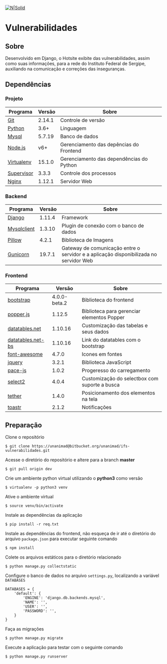 [![N|Solid](http://www.ifs.edu.br/comunicacao/images/Imagens/Marcas/IFS_puro/IFS---horizontal-01.png)](http://www.ifs.edu.br/)
# Vulnerabilidades

## Sobre
Desenvolvido em Django, o Hotsite exibite das vulnerabilidades, assim como suas informações, para a rede do Instituto Federal de Sergipe, auxiliando na comunicação e correções das inseguranças.

## Dependências
### Projeto
| Programa | Versão | Sobre |
| ----- | ----- | ----- |
| [Git](https://github.com/) | 2.14.1 | Controle de versão
| [Python](https://www.python.org/) | 3.6+ | Linguagem
| [Mysql](https://www.mysql.com/) | 5.7.19 | Banco de dados
| [Node.js](https://nodejs.org/) | v6+ | Gerenciamento das depências do Frontend
| [Virtualenv](https://virtualenv.pypa.io/) | 15.1.0 | Gerenciamento das dependências do Python
| [Supervisor](http://supervisord.org/) | 3.3.3 | Controle dos processos
| [Nginx](https://nginx.org/en/) | 1.12.1 | Servidor Web

### Backend
| Programa | Versão | Sobre |
| ----- | ----- | ----- |
| [Django](https://www.djangoproject.com/) | 1.11.4 | Framework
| [Mysqlclient](https://pypi.python.org/pypi/mysqlclient/1.3.10) | 1.3.10 | Plugin de conexão com o banco de dados
| [Pillow](https://pillow.readthedocs.io/en/4.2.x/) | 4.2.1 | Biblioteca de Imagens
| [Gunicorn](http://gunicorn.org/) | 19.7.1 | Gateway de comunicação entre o servidor e a aplicação disponibilizada no servidor Web

### Frontend 
| Programa | Versão | Sobre |
| ----- | ----- | ----- |
| [bootstrap](getbootstrap.com/) | 4.0.0-beta.2 | Biblioteca do frontend
| [popper.js](https://popper.js.org/) | 1.12.5 |  Biblioteca para gerenciar elementos Popper
| [datatables.net](https://datatables.net) | 1.10.16 | Customização das tabelas e seus dados
| [datatables.net-bs](https://datatables.net) | 1.10.16 | Link do datatables com o bootstrap
| [font-awesome](http://fontawesome.io/) | 4.7.0 | Icones em fontes
| [jquery](https://jquery.com/) | 3.2.1 | Biblioteca JavaScript
| [pace-js](github.hubspot.com/pace/docs/welcome/) | 1.0.2 | Progeresso do carregamento
| [select2](https://select2.github.io/) | 4.0.4 | Customização do selectbox com suporte a busca
| [tether](tether.io/) | 1.4.0 | Posicionamento dos elementos na tela
| [toastr](https://github.com/CodeSeven/toastr) | 2.1.2 | Notificações

## Preparação
Clone o repositório

```
$ git clone https://unanimad@bitbucket.org/unanimad/ifs-vulnerabilidades.git
```
Acesse o diretório do repositório e altere para a branch **master**
```
$ git pull origin dev
```

Crie um ambiente python virtual utilizando o **python3** como versão
```
$ virtualenv -p python3 venv
```

Ative o ambiente virtual
```
$ source venv/bin/activate
```

Instale as dependências da aplicação
```
$ pip install -r req.txt
```

Instale as dependências do frontend, não esqueça de ir até o diretório do arquivo `package.json` para executar seguinte comando
```
$ npm install
```

Colete os arquivos estáticos para o diretório relacionado
```
$ python manage.py collectstatic
```

Configure o banco de dados no arquivo `settings.py`, localizando a variável `DATABASES`
```
DATABASES = {
    'default': {
        'ENGINE': 'django.db.backends.mysql',
        'NAME': '',
        'USER': '',
        'PASSWORD': '',
    }
}
```

Faça as migrações
```
$ python manage.py migrate 
```

Execute a aplicação para testar com o seguinte comando
```
$ python manage.py runserver
```